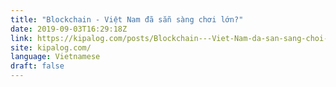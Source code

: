 ```yaml
---
title: "Blockchain - Việt Nam đã sẵn sàng chơi lớn?"
date: 2019-09-03T16:29:18Z
link: https://kipalog.com/posts/Blockchain---Viet-Nam-da-san-sang-choi-lon?utm_medium=RSS&utm_source=news.12bit.vn
site: kipalog.com/
language: Vietnamese
draft: false
---
```

